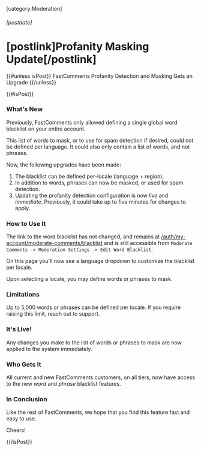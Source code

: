 [category:Moderation]
###### [postdate]
# [postlink]Profanity Masking Update[/postlink]

{{#unless isPost}}
FastComments Profanity Detection and Masking Gets an Upgrade
{{/unless}}

{{#isPost}}

### What's New

Previously, FastComments only allowed defining a single global word blacklist on your entire account.

This list of words to mask, or to use for spam detection if desired, could not be defined per language. It could also only contain
a list of words, and not phrases.

Now, the following upgrades have been made:

1. The blacklist can be defined per-locale (language + region).
2. In addition to words, phrases can now be masked, or used for spam detection.
3. Updating the profanity detection configuration is now *live* and *immediate*. Previously, it could take up to five minutes for changes to apply.

### How to Use It

The link to the word blacklist has not changed, and remains at [/auth/my-account/moderate-comments/blacklist](https://fastcomments.com/auth/my-account/moderate-comments/blacklist) and
is still accessible from `Moderate Comments -> Moderation Settings -> Edit Word Blacklist`.

On this page you'll now see a language dropdown to customize the blacklist per locale.

Upon selecting a locale, you may define words or phrases to mask.

### Limitations

Up to 5,000 words or phrases can be defined per locale. If you require raising this limit, reach out to support.

### It's Live!

Any changes you make to the list of words or phrases to mask are now applied to the system immediately.

### Who Gets It

All current and new FastComments customers, on all tiers, now have access to the new *word* and *phrase* blacklist features.

### In Conclusion

Like the rest of FastComments, we hope that you find this feature fast and easy to use.

Cheers!

{{/isPost}}
